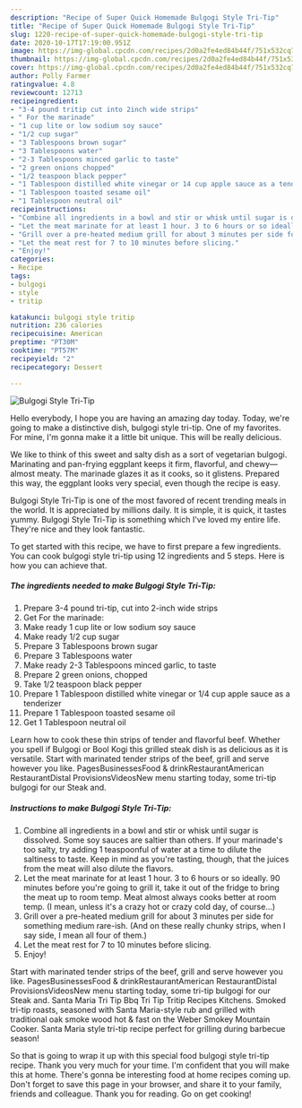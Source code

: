 ```yaml
---
description: "Recipe of Super Quick Homemade Bulgogi Style Tri-Tip"
title: "Recipe of Super Quick Homemade Bulgogi Style Tri-Tip"
slug: 1220-recipe-of-super-quick-homemade-bulgogi-style-tri-tip
date: 2020-10-17T17:19:00.951Z
image: https://img-global.cpcdn.com/recipes/2d0a2fe4ed84b44f/751x532cq70/bulgogi-style-tri-tip-recipe-main-photo.jpg
thumbnail: https://img-global.cpcdn.com/recipes/2d0a2fe4ed84b44f/751x532cq70/bulgogi-style-tri-tip-recipe-main-photo.jpg
cover: https://img-global.cpcdn.com/recipes/2d0a2fe4ed84b44f/751x532cq70/bulgogi-style-tri-tip-recipe-main-photo.jpg
author: Polly Farmer
ratingvalue: 4.8
reviewcount: 12713
recipeingredient:
- "3-4 pound tritip cut into 2inch wide strips"
- " For the marinade"
- "1 cup lite or low sodium soy sauce"
- "1/2 cup sugar"
- "3 Tablespoons brown sugar"
- "3 Tablespoons water"
- "2-3 Tablespoons minced garlic to taste"
- "2 green onions chopped"
- "1/2 teaspoon black pepper"
- "1 Tablespoon distilled white vinegar or 14 cup apple sauce as a tenderizer"
- "1 Tablespoon toasted sesame oil"
- "1 Tablespoon neutral oil"
recipeinstructions:
- "Combine all ingredients in a bowl and stir or whisk until sugar is dissolved. Some soy sauces are saltier than others. If your marinade&#39;s too salty, try adding 1 teaspoonful of water at a time to dilute the saltiness to taste. Keep in mind as you&#39;re tasting, though, that the juices from the meat will also dilute the flavors."
- "Let the meat marinate for at least 1 hour. 3 to 6 hours or so ideally. 90 minutes before you&#39;re going to grill it, take it out of the fridge to bring the meat up to room temp. Meat almost always cooks better at room temp. (I mean, unless it&#39;s a crazy hot or crazy cold day, of course...)"
- "Grill over a pre-heated medium grill for about 3 minutes per side for something medium rare-ish. (And on these really chunky strips, when I say side, I mean all four of them.)"
- "Let the meat rest for 7 to 10 minutes before slicing."
- "Enjoy!"
categories:
- Recipe
tags:
- bulgogi
- style
- tritip

katakunci: bulgogi style tritip 
nutrition: 236 calories
recipecuisine: American
preptime: "PT30M"
cooktime: "PT57M"
recipeyield: "2"
recipecategory: Dessert

---
```



![Bulgogi Style Tri-Tip](https://img-global.cpcdn.com/recipes/2d0a2fe4ed84b44f/751x532cq70/bulgogi-style-tri-tip-recipe-main-photo.jpg)

Hello everybody, I hope you are having an amazing day today. Today, we're going to make a distinctive dish, bulgogi style tri-tip. One of my favorites. For mine, I'm gonna make it a little bit unique. This will be really delicious.

We like to think of this sweet and salty dish as a sort of vegetarian bulgogi. Marinating and pan-frying eggplant keeps it firm, flavorful, and chewy—almost meaty. The marinade glazes it as it cooks, so it glistens. Prepared this way, the eggplant looks very special, even though the recipe is easy.

Bulgogi Style Tri-Tip is one of the most favored of recent trending meals in the world. It is appreciated by millions daily. It is simple, it is quick, it tastes yummy. Bulgogi Style Tri-Tip is something which I've loved my entire life. They're nice and they look fantastic.


To get started with this recipe, we have to first prepare a few ingredients. You can cook bulgogi style tri-tip using 12 ingredients and 5 steps. Here is how you can achieve that.

<!--inarticleads1-->

##### The ingredients needed to make Bulgogi Style Tri-Tip:

1. Prepare 3-4 pound tri-tip, cut into 2-inch wide strips
1. Get  For the marinade:
1. Make ready 1 cup lite or low sodium soy sauce
1. Make ready 1/2 cup sugar
1. Prepare 3 Tablespoons brown sugar
1. Prepare 3 Tablespoons water
1. Make ready 2-3 Tablespoons minced garlic, to taste
1. Prepare 2 green onions, chopped
1. Take 1/2 teaspoon black pepper
1. Prepare 1 Tablespoon distilled white vinegar or 1/4 cup apple sauce as a tenderizer
1. Prepare 1 Tablespoon toasted sesame oil
1. Get 1 Tablespoon neutral oil


Learn how to cook these thin strips of tender and flavorful beef. Whether you spell if Bulgogi or Bool Kogi this grilled steak dish is as delicious as it is versatile. Start with marinated tender strips of the beef, grill and serve however you like. PagesBusinessesFood &amp; drinkRestaurantAmerican RestaurantDistal ProvisionsVideosNew menu starting today, some tri-tip bulgogi for our Steak and. 

<!--inarticleads2-->

##### Instructions to make Bulgogi Style Tri-Tip:

1. Combine all ingredients in a bowl and stir or whisk until sugar is dissolved. Some soy sauces are saltier than others. If your marinade&#39;s too salty, try adding 1 teaspoonful of water at a time to dilute the saltiness to taste. Keep in mind as you&#39;re tasting, though, that the juices from the meat will also dilute the flavors.
1. Let the meat marinate for at least 1 hour. 3 to 6 hours or so ideally. 90 minutes before you&#39;re going to grill it, take it out of the fridge to bring the meat up to room temp. Meat almost always cooks better at room temp. (I mean, unless it&#39;s a crazy hot or crazy cold day, of course...)
1. Grill over a pre-heated medium grill for about 3 minutes per side for something medium rare-ish. (And on these really chunky strips, when I say side, I mean all four of them.)
1. Let the meat rest for 7 to 10 minutes before slicing.
1. Enjoy!


Start with marinated tender strips of the beef, grill and serve however you like. PagesBusinessesFood &amp; drinkRestaurantAmerican RestaurantDistal ProvisionsVideosNew menu starting today, some tri-tip bulgogi for our Steak and. Santa Maria Tri Tip Bbq Tri Tip Tritip Recipes Kitchens. Smoked tri-tip roasts, seasoned with Santa Maria-style rub and grilled with traditional oak smoke wood hot &amp; fast on the Weber Smokey Mountain Cooker. Santa Maria style tri-tip recipe perfect for grilling during barbecue season! 

So that is going to wrap it up with this special food bulgogi style tri-tip recipe. Thank you very much for your time. I'm confident that you will make this at home. There's gonna be interesting food at home recipes coming up. Don't forget to save this page in your browser, and share it to your family, friends and colleague. Thank you for reading. Go on get cooking!
